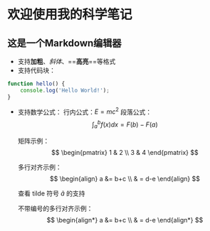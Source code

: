 
# 欢迎使用我的科学笔记

## 这是一个Markdown编辑器

- 支持**加粗**、*斜体*、==**高亮**==等格式
- 支持代码块：
```javascript
function hello() {
    console.log('Hello World!');
}
```
- 支持数学公式：
  行内公式：$E = mc^2$
  段落公式：
  $$
  \int_a^b f(x)dx = F(b) - F(a)
  $$
  
  矩阵示例：
  $$
  \begin{pmatrix}
  1 & 2 \\
  3 & 4
  \end{pmatrix}
  $$

  多行对齐示例：
  $$
  \begin{align}
  a &= b+c \\
  & = d-e
  \end{align}
  $$

  查看 tilde 符号 $\tilde{a}$ 的支持

  不带编号的多行对齐示例：
  $$
  \begin{align*}
  a &= b+c \\
  & = d-e
  \end{align*}
  $$
